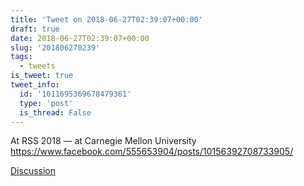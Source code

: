 ```yaml
---
title: 'Tweet on 2018-06-27T02:39:07+00:00'
draft: true
date: 2018-06-27T02:39:07+00:00
slug: '201806270239'
tags:
  - tweets
is_tweet: true
tweet_info:
  id: '1011695369678479361'
  type: 'post'
  is_thread: False
---
```




At RSS 2018 — at Carnegie Mellon University <https://www.facebook.com/555653904/posts/10156392708733905/>

[Discussion](https://x.com/sytelus/status/1011695369678479361)
